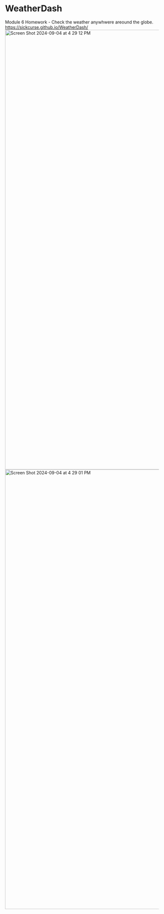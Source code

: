 # WeatherDash
Module 6 Homework - Check the weather anywhwere areound the globe.
https://sickcurse.github.io/WeatherDash/
<img width="1440" alt="Screen Shot 2024-09-04 at 4 29 12 PM" src="https://github.com/user-attachments/assets/cd56375d-da6a-400c-b134-889167aa5e8f">
<img width="1440" alt="Screen Shot 2024-09-04 at 4 29 01 PM" src="https://github.com/user-attachments/assets/dcb8cce4-2fdb-48fb-ada4-f11da51ff25c">

